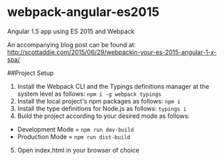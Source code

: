 # webpack-angular-es2015
Angular 1.5 app using ES 2015 and Webpack

An accompanying blog post can be found at: http://scottaddie.com/2015/06/29/webpackin-your-es-2015-angular-1-x-spa/

##Project Setup
1. Install the Webpack CLI and the Typings definitions manager at the system level as follows:
  `npm i -g webpack typings`
2. Install the local project's npm packages as follows:
  `npm i`
3. Install the type definitions for Node.js as follows:
  `typings i`
4. Build the project according to your desired mode as follows:
  * Development Mode = `npm run dev-build`
  * Production Mode = `npm run dist-build`
5. Open index.html in your browser of choice
